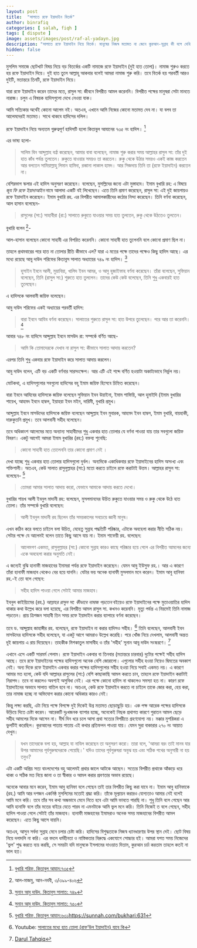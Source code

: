 ```yaml
---
layout: post
title:  "সালাতে রফে ইয়াদাইন বিতর্ক"
author: binrafiq
categories: [ salah, fiqh ]
tags: [ dispute ]
image: assets/images/post/raf-al-yadayn.jpg
description: "সালাতে রফে ইয়াদাইন নিয়ে বিতর্ক। মানুষের নিজস্ব মতামত না জেনে কুরআন-সুন্নাহ কী বলে দেখি চলুন।"
hidden: false
---
```


মুসলিম সমাজে ছোটখাট বিষয় নিয়ে বড় বিতর্কের একটি নামাজে রফে ইয়াদাইন (দুই হাত তোলা)। নামাজ শুরুও করতে হয় রফে ইয়াদাইন দিয়ে। দুই হাত তুলে আল্লাহু আকবার বলেই আমরা নামাজ শুরু করি। তবে বিতর্ক হয় পরবর্তী আরও দুইটি, মতান্তরে তিনটি, রফে ইয়াদাইন নিয়ে। 

যারা রফে ইয়াদাইন করেন তাদের মতে, রাসুল সা: জীবনে বিপরীত আমল করেননি। বিপরীত পক্ষের মানুষরা সেটা মানতে নারাজ। চলুন এ বিষয়ক হাদিসগুলো দেখে নেওয়া যাক। 

আমি সত্যিকার অর্থেই কোনো আলেম নই। অতএব, এখানে আমি নিজের কোনো মতামত দেব না। যা বলব তা আলেমদেরই মতামত। সাথে থাকবে হাদিসের দলিল। 

রফে ইয়াদাইন নিয়ে অন্যতম গুরুত্বপূর্ণ হাদিসটি হলো কিতাবুল আযানের ৭৩৫ নং হাদিস। [^1]

এর ভাষ্য হলো-

> সালিম বিন আব্দুল্লাহ বর্ণ্না করেছেন, আমার বাবা বলেছেন, নামাজ শুরু করার সময় আল্লাহর রাসুল সা: তাঁর দুই হাত কাঁধ পর্যন্ত তুলতেন। রুকুতে যাওয়ার সময়ও তা করতেন। রুকু থেকে উঠার সময়ও একই কাজ করতেন আর বলতেন সামিয়াল্লাহু লিমান হামিদা, রব্বানা লাকাল হামদ। আর সিজদায় তিনি তা (রফে ইয়াদাইন) করতেন না। 

বেশিরভাগ স্কলার এই হাদিস অনুসরণ করেছেন। বলেছেন, মুসল্লিদের জন্যে এটা মুস্তাহাব। ইমাম বুখারি রহ: এ  বিষয়ে *জুয ফি রফে ইয়াদাআইন* নামে আলাদা একটি বই লিখেছেন। এতে তিনি প্রমাণ করেছেন, রাসুল সা: এই দুই জায়গায়ও রফে ইয়াদাইন করেছেন। ইমাম বুখারি রহ. এর বিপরীত আমালকারীদের কঠোর নিন্দা করেছেন। তিনি বর্ণনা করেছেন, আল হাসান  বলেছেন-

> রাসুলের (সা:) সাহাবীরা (রা:) সালাতে রুকুতে যাওয়ার সময় হাত তুলতেন, রুকু থেকে উঠতেও তুলতেন।

বুখারি বলেন [^2]-

আল-হাসান বলেছেন কোনো সাহাবী এর বিপরিত করেননি। কোনো সাহাবী হাত তুলেননি বলে কোনো প্রমাণ ছিল না। 

তাহলে প্রথমবারের পরে হাত না তোলার রীতি কীভাবে এল? যারা এ মতের পক্ষে তাদের পক্ষেও কিছু হাদিস আছে। এর মধ্যে রয়েছে আবু দাউদ শরিফের কিতাবুস সালাত অধ্যায়ের ৭৪৯ নং হাদিস। [^3]

> হুসাইন ইবনে আলী, মুয়াবিয়া, খালিদ ইবন আমর, ও আবু হুজাইফাহ বর্ণনা করেছেন। তাঁরা বলেছেন, সুফিয়ান বলেছেন, তিনি (রাসুল সা:) শুরুতে হাত তুললেন। তাদের কেউ কেউ বলেছেন, তিনি শুধু একবারই হাত তুলেছেন। 

এ হাদিসকে আলবানী জয়িফ বলেছেন। 

আবু দাউদ শরিফের একই অধ্যায়ের পরবর্তী হাদিস: 

> বারা ইবনে আযিব বর্ণনা করেছেন। সালাতের শুরুতে রাসুল সা: হাত উপরে তুলেছেন। পরে আর তা করেননি। [^4]

আবার ৭৪৮ নং হাদিসে আব্দুল্লাহ ইবনে মাসউদ রা: সম্পর্কে বর্ণিত আছে-

> আমি কি তোমাদেরকে দেখাব না রাসুল সা: কীভাবে সালাত আদায় করতেন? 

এরপর তিনি শুধু একবার রফে ইয়াদাইন করে সালাত আদায় করলেন। 

আবু দাউদ বলেন, এটি বড় একটি বর্ণনার সারসংক্ষেপ। আর এটি এই শব্দে বর্ণিত হওয়াটা অকাট্যভাবে নির্ভুল নয়। 

মোটকথা, এ হাদিসগুলোর সবগুলো হাদিসের বহু ইমাম জয়িফ হিসেবে চিহ্নিত করেছেন। 

বারা ইবনে আযিবের হাদিসকে জয়িফ বলেছেন সুফিয়ান ইবন উয়াইনা, ইমাম শাফিয়ি, আল হুমাইদি (ইমাম বুখারির শায়েখ, আহমদ ইবনে হাম্বল, ইয়াহয়া ইবন মইন, দারিমী, বুখারি প্রমুখ। 

আব্দুল্লাহ ইবনে মাসউদের হাদিসকে জয়িফ বলেছেন আব্দুল্লাহ ইবন মুবারক, আহমদ ইবন হাম্বল, ইমাম বুখারি, বায়হাকী, দারুকুতনি প্রমুখ। তবে আলবানী সহীহ বলেছেন। 

তবে অধিকাংশ আলেমের মতে  অন্যান্য সাহাবীদের শুধু একবার হাত তোলার যে বর্ণনা পাওয়া যায় তার সবগুলো জয়িফ বিবরণ। একটু আগেই আমরা ইমাম বুখারির (রহ:) বক্তব্য শুনেছি:

> কোনো সাহাবী হাত তোলেননি তার কোনো প্রমাণ নেই । 

দেখা যাচ্ছে শুধু একবার হাত তোলার হাদিসগুলো দুর্বল। অন্যদিকে একাধিকবার রফে ইয়াদাইনের হাদিস অসংখ্য এবং শক্তিশালী। অতএব, কেউ সালাত রাসুলুল্লাহর (সা:) মতো করতে চাইলে রফে করাটাই উত্তম। আল্লাহর রাসুল সা: বলেছেন- [^5]

> তোমরা আমার সালাত আদায় করো, যেভাবে আমাকে আদায় করতে দেখো। 

বুখারির শায়খ আলী ইবনুল মাদানী রহ: বলেছেন, মুসলমানদের উচিত রুকুতে যাওয়ার সময় ও রুকু থেকে উঠে হাত তোলা। তাঁর সম্পর্কে বুখারি বলেছেন:

> আলী ইবনুল মাদানী রহ ছিলেন তাঁর সময়কালের সবচেয়ে জ্ঞানী মানুষ। 

এখন কঠিন করে বলতে চাইলে বলা উচিত, যেহেতু সুন্নাহ পদ্ধতিটি পরিষ্কার, এটাকে অবহেলা করার নীতি সঠিক নয়। সেটার পক্ষে যে আলেমই বলেন তাতে কিছু আসে যায় না। ইমাম শাফেয়ী রহ. বলেছেন:

> আলেমগণ একমত, রাসুলুল্লাহর (সা:) কোনো সুন্নাহ কারও কাছে পরিষ্কার হয়ে গেলে এর বিপরীত আমলের জন্যে একে অবহেলা করার অনুমতি নেই। 

এ জন্যেই বুঝি হানাফী মাজহাবের ইমামরা পর্যন্ত রফে ইয়াদাইন করেছেন। যেমন আবু ইউসুফ রহ.। আর এ কারণে তাঁরা হানাফী মাজহাব থেকেও বের হয়ে যাননি। যেটার ভয় অনেক হানাফী মুসলমান মনে করেন। ইমাম আবু হানিফা রহ.-ই তো বলে গেছেন:

> সহীহ হাদিস পাওয়া গেলে সেটাই আমার মাজহাব। 

ইবনুল কাইয়্যিমের (রহ.) *আল্লাহর রাসুল সা: কীভাবে নামাজ পড়তেন* বইয়েও রফে ইয়াদাইনের পক্ষে মুতাওয়াতির হাদিস থাকার কথা উল্লেখ করে বলা হয়েছে, এর বিপরীত আমল রাসুল সা. কখনও করেননি। মৃত্যু পর্যন্ত এ নিয়মেই তিনি নামাজ পড়তেন। প্রায় ত্রিশজন সাহাবী তিন সময় রফে ইয়াদাইন করার ব্যাপারে বর্ণনা করেছেন। 

তবে ড. আব্দুল্লাহ জাহাঙ্গীর রহ. বলেছেন, রফে ইয়াদাইন না করার হাদিসও সহীহ। [^6]  তিনি বলেছেন, আলবানী ইবন মাসউদের হাদিসকে সহীহ বলেছেন, যা একটু আগে আমরাও উল্লেখ করেছি। পরে খোঁজ নিয়ে দেখলাম, আলবানী অন্তত দুই জায়গায় এ রায় দিয়েছেন। তাহকীক মিশকাতুল মাসাবীহ ও তাঁর 'সহীহ' সুনান আবু দাউদ সংস্করণে। [^7]

এখানে এসে একটি সারমর্ম পেলাম। রফে ইয়াদাইন একবার বা তিনবার (মতান্তরে চারবার) দুটোর পক্ষেই সহীহ হাদিস আছে। তবে রফে ইয়াদাইনের পক্ষের হাদিসগুলো অনেক বেশি জোরালো। এগুলোর সহীহ হওয়া নিয়েও দ্বিমতের অবকাশ নেই। অন্য দিকে রফে ইয়াদাইন একবার করার পক্ষের হাদিসগুলোর সহীহ হওয়া নিয়ে সবাই একমত নয়। এ কারণে আমার মত হলো, কেউ যদি আল্লাহর রাসুলের (সা:) বেশি কাছাকাছি আমল করতে চান, তাহলে রফে ইয়াদাইন করাটাই নিরাপদ। তবে না করলেও অবশ্যই অসুবিধা নেই। এর পক্ষে কোনো হাদিস না থাকলেও সমস্যা হত না। কারণ রফে ইয়াদাইনের অভাবে সালাত বাতিল হবে না। অতএব, কেউ রফে ইয়াদাইন করতে না চাইলে তাকে জোর করা, হেয় করা, তার নামাজ হচ্ছে না অভিযোগ করার কোনো অধিকার কারও নেই। 

কিন্তু লক্ষ্য করছি, এটা নিয়ে পক্ষে বিপক্ষে দুই দিকেই উগ্র মতামত ছোড়াছুড়ি হয়। এক পক্ষ আরেক পক্ষের হাদিসকে উড়িয়ে দিতে চেষ্টা করেন। আরেকটি দুঃখজনক ব্যাপার হচ্ছে, অনেকেই নিছক প্রথাগত কারণে পুরাতন আমল ছেড়ে সহীহ আমলের দিকে আসেন না। দীর্ঘ দিন ধরে চলে আসা প্রথা সত্যের বিপরীতে গ্রহণযোগ্য নয়। মক্কার মুশরিকরা এ ভুলটিই করেছিল। কুরআনের পাতায় পাতায় এই কথার প্রতিফলন পাওয়া যায়। যেমন সুরা বাকারার ২৭০ নং আয়াত দেখুন। 

> যখন তাদেরকে বলা হয়, আল্লাহ যা নাযিল করেছেন তা অনুসরণ করো। তারা বলে, 'আমরা বরং তাই মানব যার উপর আমাদের পূর্বপুরুষদেরকে পেয়েছি।' যদিও তাদের পূর্বপুরুষরা অবুঝ হয় এবং সঠিক পথের অনুসারী না হয় তবুও? 

এটা একটি অপ্রিয় সত্য বাংলদেশের বহু আলেমই প্রথার জালে আটকে আছেন। সত্যের বিপরীত প্রথাকে আঁকড়ে ধরে থাকা ও সঠিক মত নিয়ে জানা ও তা স্বীকার ও আমল করার প্রবণতার অভাব রয়েছে। 

অনেকে আবার মনে করেন, ইমাম আবু হানিফা বলে গেছেন তাই তার বিপরীত কিছু করা যাবে না। ইমাম আবু হানিফাকে (রহ.) আমি আর দশজন একনিষ্ঠ মুসলিমের মতোই শ্রদ্ধা করি। তাঁকে মূল্যায়ন করারও যোগ্যতাও আমার নেই বলেই আমি মনে করি। তবে তাঁর সব কথা অন্ধভাবে মেনে নিতে হবে এটা আমি ভাবতে পারছি না। শুধু তিনি বলে গেছেন আর আমি হানাফি বলে তাঁর মতের বাইরে যেতে পারব না এমনটাকে আমি ভুল মনে করি। তিনি নিজেই ত বলে গেছেন, সহীহ হাদিস পাওয়া গেলে সেটাই তাঁর মাজহাব। হানাফী মাজহাবের ইমামরাও অনেক সময় মাজহাবের বিপরীত আমল করেছেন। এতে কিছু আসে যায়নি। 

অতএব, আসুন সর্বদা সুন্নাহ মেনে চলার চেষ্টা করি। হাদিসের বিশুদ্ধতাকে নিজস্ব ধ্যানধারণার উপর স্থান দেই। ছোট বিষয় নিয়ে দলাদলি না করি। এর বদলে ধর্মহীনতা ও নাস্তিকতার বিরুদ্ধে একযোগে সোচ্চার হই। আমরা যপত সময় নিজেদের 'ভুল' শুদ্ধ করতে ব্যয় করছি, সে সময়টা যদি মানুষকে ইসলামের দাওয়াত দিতাম, কুরআন চর্চা করতাম তাহলে কতই না ভাল হত। 

[^1]: [বুখারি শরিফ, কিতাবুল আযান:৭৩৫](https://sunnah.com/bukhari:735)
[^2]: আল-মাজমু, আন-নববী, ৩/৩৯৯-৪০৬
[^3]: [সুনান আবু দাউদ, কিতাবুস সালাত: ৭৪৯](https://sunnah.com/abudawud:749) 
[^4]:[সুনান আবু দাউদ, কিতাবুস সালাত: ৭৫০](https://sunnah.com/abudawud:750) 
[^5]: [বুখারি শরিফ, কিতাবুল আযান:৬৩১]()https://sunnah.com/bukhari:631
[^6]: Youtube: [সালাতের মধ্যে হাত তোলা (রাফ‘উল ইয়াদাইন) যাবে কি](https://www.youtube.com/watch?v=IYj5VxDDEis)
[^7]: [Darul Tahqiq](https://www.darultahqiq.com/hadith-of-ibn-masud-ra-on-not-raising-the-hands-in-salah/)
[^8]:  [ সুরা বাক্বারা, ২:১৭০](https://tanzil.net/#2:170)